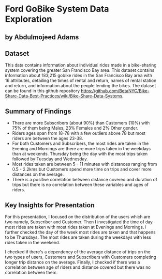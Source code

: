 # Ford GoBike System Data Exploration

## by Abdulmojeed Adams


## Dataset
This data contains information about individual rides made in a bike-sharing system covering the greater San Francisco Bay area. This dataset contains information about 183,215 gobike rides in the San Francisco Bay area with 16 attributes, detailing the times of rental and return, names of rental station and return, and information about the people lending the bikes. The dataset can be found in this github repository https://github.com/BetaNYC/Bike-Share-Data-Best-Practices/wiki/Bike-Share-Data-Systems.


## Summary of Findings

- There are more Subscribers (about 90%) than Customers (10%) with 75% of them being Males, 23% Females and 2% Other gender.
- Riders ages span from 18-78 with a few outliers above 78 but most riders are between the ages 23-38.
- For both Customers and Subscribers, the most rides are taken in the Evening and Mornings are there are more trips taken in the weekdays than at weekends. Thursday being the day with the most trips taken followed by Tuesday and Wednesday.
- Most rides taken are between 5 - 11 minutes with distances ranging from 0.5 - 2.2kms but Customers spend more time on trips and cover more distances on the average. 
- There is a positive correlation between distance covered and duration of trips but there is no correlation between these variables and ages of riders. 


## Key Insights for Presentation

For this presentation, I focused on the distribution of the users which are two namely, Subscriber and Customer. Then I investigated the time of day most rides are taken with most rides taken at Evenings and Mornings. I further checked the day of the week most rides are taken and that happens to be Thursdays. The most rides are taken during the weekdays with less rides taken in the weekend.

I checked if there's a dependency of the average distance of trips on the two types of users, Customers and Subscribers with Customers completing longer trip distance on the average. Finally, I checked if there was a correlation between age of riders and distance covered but there was no correlation between them.
